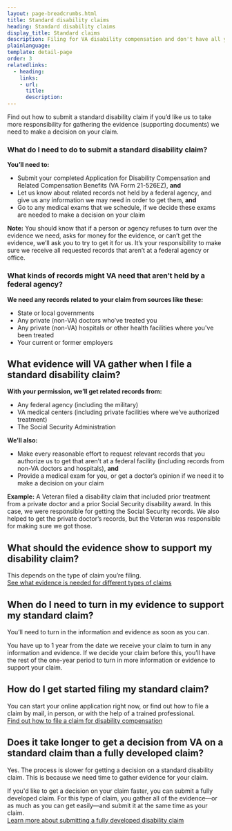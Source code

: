 ```yaml
---
layout: page-breadcrumbs.html
title: Standard disability claims
heading: Standard disability claims
display_title: Standard claims
description: Filing for VA disability compensation and don't have all your evidence (supporting documents)? Learn about the VA standard claim processing procedures. When you file a standard claim, we'll take more responsibility for gathering the evidence we need to make a decision on your claim.
plainlanguage:
template: detail-page
order: 3
relatedlinks:
  - heading:
    links:
    - url:
      title:
      description:
---
```

<div itemprop="description" class="va-introtext">

Find out how to submit a standard disability claim if you’d like us to take more responsibility for gathering the evidence (supporting documents) we need to make a decision on your claim.

</div>

<div class="feature" markdown="0" itemscope itemtype="http://schema.org/Question">

<h3 itemprop="name">What do I need to do to submit a standard disability claim?</h3>
<div itemprop="acceptedAnswer" itemscope itemtype="http://schema.org/Answer">
<div itemprop="text">

**You’ll need to:**
- Submit your completed Application for Disability Compensation and Related Compensation Benefits (VA Form 21-526EZ), **and**
- Let us know about related records not held by a federal agency, and give us any information we may need in order to get them, **and**
- Go to any medical exams that we schedule, if we decide these exams are needed to make a decision on your claim

**Note:** You should know that if a person or agency refuses to turn over the evidence we need, asks for money for the evidence, or can’t get the evidence, we’ll ask you to try to get it for us. It’s your responsibility to make sure we receive all requested records that aren’t at a federal agency or office.

</div>
</div>

<h3 itemprop="name">What kinds of records might VA need that aren’t held by a federal agency?</h3>
<div itemprop="acceptedAnswer" itemscope itemtype="http://schema.org/Answer">
<div itemprop="text">

**We need any records related to your claim from sources like these:**
  - State or local governments
  - Any private (non-VA) doctors who’ve treated you
  - Any private (non-VA) hospitals or other health facilities where you've been treated
  - Your current or former employers

</div>
</div>
</div>

## What evidence will VA gather when I file a standard disability claim?

**With your permission, we’ll get related records from:**
- Any federal agency (including the military)
- VA medical centers (including private facilities where we’ve authorized treatment)
- The Social Security Administration

**We’ll also:**
- Make every reasonable effort to request relevant records that you authorize us to get that aren’t at a federal facility (including records from non-VA doctors and hospitals), **and**
- Provide a medical exam for you, or get a doctor’s opinion if we need it to make a decision on your claim

**Example:** A Veteran filed a disability claim that included prior treatment from a private doctor and a prior Social Security disability award. In this case, we were responsible for getting the Social Security records. We also helped to get the private doctor’s records, but the Veteran was responsible for making sure we got those.

## What should the evidence show to support my disability claim?
This depends on the type of claim you’re filing.<br>
[See what evidence is needed for different types of claims](/disability/how-to-file-claim/evidence-needed/) <br>


## When do I need to turn in my evidence to support my standard claim?

You’ll need to turn in the information and evidence as soon as you can.

You have up to 1 year from the date we receive your claim to turn in any information and evidence. If we decide your claim before this, you’ll have the rest of the one-year period to turn in more information or evidence to support your claim.

## How do I get started filing my standard claim?

You can start your online application right now, or find out how to file a claim by mail, in person, or with the help of a trained professional. <br>
[Find out how to file a claim for disability compensation](/disability/how-to-file-claim/)

## Does it take longer to get a decision from VA on a standard claim than a fully developed claim?

Yes. The process is slower for getting a decision on a standard disability claim. This is because we need time to gather evidence for your claim.

If you'd like to get a decision on your claim faster, you can submit a fully developed claim. For this type of claim, you gather all of the evidence—or as much as you can get easily—and submit it at the same time as your claim. <br>
[Learn more about submitting a fully developed disability claim](/disability/how-to-file-claim/evidence-needed/fully-developed-claims/)
